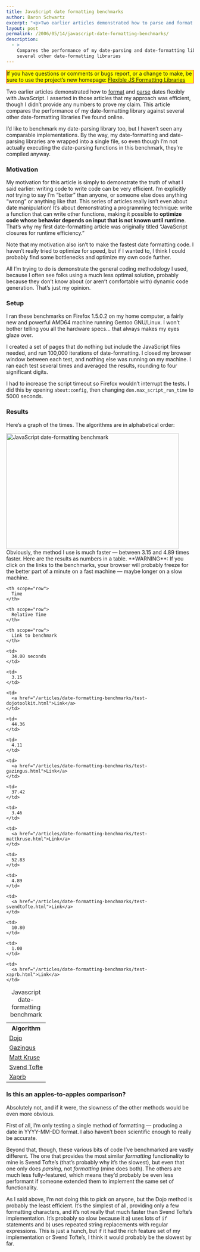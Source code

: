 ```yaml
---
title: JavaScript date formatting benchmarks
author: Baron Schwartz
excerpt: "<p>Two earlier articles demonstrated how to parse and format dates flexibly with JavaScript.  I asserted in those articles that my approach was efficient, though I didn't provide any numbers to prove my claim.  This article compares the performance of my date-formatting library against several other date-formatting libraries I've found online.</p>"
layout: post
permalink: /2006/05/14/javascript-date-formatting-benchmarks/
description:
  - >
    Compares the performance of my date-parsing and date-formatting library against
    several other date-formatting libraries
---
```

<p style="border:solid red 1px; background:yellow">
  If you have questions or comments or bugs report, or a change to make, be sure to use the project&#8217;s new homepage: <a href="http://code.google.com/p/flexible-js-formatting/">Flexible JS Formatting Libraries</a>
</p>

Two earlier articles demonstrated how to [format][1] and [parse][2] dates flexibly with JavaScript. I asserted in those articles that my approach was efficient, though I didn&#8217;t provide any numbers to prove my claim. This article compares the performance of my date-formatting library against several other date-formatting libraries I&#8217;ve found online.

I&#8217;d like to benchmark my date-parsing library too, but I haven&#8217;t seen any comparable implementations. By the way, my date-formatting and date-parsing libraries are wrapped into a single file, so even though I&#8217;m not actually executing the date-parsing functions in this benchmark, they&#8217;re compiled anyway.

### Motivation

My motivation for this article is simply to demonstrate the truth of what I said earlier: writing code to write code can be very efficient. I&#8217;m explicitly *not* trying to say I&#8217;m &#8220;better&#8221; than anyone, or someone else does anything &#8220;wrong&#8221; or anything like that. This series of articles really isn&#8217;t even about date manipulation! It&#8217;s about demonstrating a programming technique: write a function that can write other functions, making it possible to **optimize code whose behavior depends on input that is not known until runtime**. That&#8217;s why my first date-formatting article was originally titled &#8220;JavaScript closures for runtime efficiency.&#8221;

Note that my motivation also isn&#8217;t to make the fastest date formatting code. I haven&#8217;t really tried to optimize for speed, but if I wanted to, I think I could probably find some bottlenecks and optimize my own code further.

All I&#8217;m trying to do is demonstrate the general coding methodology I used, because I often see folks using a much less optimal solution, probably because they don&#8217;t know about (or aren&#8217;t comfortable with) dynamic code generation. That&#8217;s just my opinion.

### Setup

I ran these benchmarks on Firefox 1.5.0.2 on my home computer, a fairly new and powerful AMD64 machine running Gentoo GNU/Linux. I won&#8217;t bother telling you all the hardware specs&#8230; that always makes my eyes glaze over.

I created a set of pages that do nothing but include the JavaScript files needed, and run 100,000 iterations of date-formatting. I closed my browser window between each test, and nothing else was running on my machine. I ran each test several times and averaged the results, rounding to four significant digits.

I had to increase the script timeout so Firefox wouldn&#8217;t interrupt the tests. I did this by opening `about:config`, then changing `dom.max_script_run_time` to 5000 seconds.

### Results

Here&#8217;s a graph of the times. The algorithms are in alphabetical order:

<img src="/articles/images/date-formatting-benchmark.png" alt="JavaScript date-formatting benchmark" height="311" width="463" /> 
Obviously, the method I use is much faster &#8212; between 3.15 and 4.89 times faster. Here are the results as numbers in a table. **WARNING**: If you click on the links to the benchmarks, your browser will probably freeze for the better part of a minute on a fast machine &#8212; maybe longer on a slow machine.

<table class="borders collapsed">
  <caption>Javascript date-formatting benchmark</caption> <tr>
    <th scope="row">
      Algorithm
    </th>
    
    <th scope="row">
      Time
    </th>
    
    <th scope="row">
      Relative Time
    </th>
    
    <th scope="row">
      Link to benchmark
    </th>
  </tr>
  
  <tr>
    <td>
      <a href="http://www.dojotoolkit.org/">Dojo</a>
    </td>
    
    <td>
      34.00 seconds
    </td>
    
    <td>
      3.15
    </td>
    
    <td>
      <a href="/articles/date-formatting-benchmarks/test-dojotoolkit.html">Link</a>
    </td>
  </tr>
  
  <tr>
    <td>
      <a href="http://web.archive.org/web/20050204062056/http://gazingus.org/html/Date_Formatting_Function.html">Gazingus</a>
    </td>
    
    <td>
      44.36
    </td>
    
    <td>
      4.11
    </td>
    
    <td>
      <a href="/articles/date-formatting-benchmarks/test-gazingus.html">Link</a>
    </td>
  </tr>
  
  <tr>
    <td>
      <a href="http://http://www.mattkruse.com/javascript/date/source.html">Matt Kruse</a>
    </td>
    
    <td>
      37.42
    </td>
    
    <td>
      3.46
    </td>
    
    <td>
      <a href="/articles/date-formatting-benchmarks/test-mattkruse.html">Link</a>
    </td>
  </tr>
  
  <tr>
    <td>
      <a href="http://www.svendtofte.com/code/date_format/">Svend Tofte</a>
    </td>
    
    <td>
      52.83
    </td>
    
    <td>
      4.89
    </td>
    
    <td>
      <a href="/articles/date-formatting-benchmarks/test-svendtofte.html">Link</a>
    </td>
  </tr>
  
  <tr>
    <td>
      <a href="/blog/2005/12/20/javascript-date-parsing/">Xaprb</a>
    </td>
    
    <td>
      10.80
    </td>
    
    <td>
      1.00
    </td>
    
    <td>
      <a href="/articles/date-formatting-benchmarks/test-xaprb.html">Link</a>
    </td>
  </tr>
</table>

### Is this an apples-to-apples comparison?

Absolutely not, and if it were, the slowness of the other methods would be even more obvious.

First of all, I&#8217;m only testing a single method of formatting &#8212; producing a date in YYYY-MM-DD format. I also haven&#8217;t been scientific enough to really be accurate.

Beyond that, though, these various bits of code I&#8217;ve benchmarked are vastly different. The one that provides the most similar *formatting* functionality to mine is Svend Tofte&#8217;s (that&#8217;s probably why it&#8217;s the slowest), but even that one only does *parsing*, not *formatting* (mine does both). The others are much less fully-featured, which means they&#8217;d probably be even less performant if someone extended them to implement the same set of functionality.

As I said above, I&#8217;m not doing this to pick on anyone, but the Dojo method is probably the least efficient. It&#8217;s the simplest of all, providing only a few formatting characters, and it&#8217;s not really that much faster than Svend Tofte&#8217;s implementation. It&#8217;s probably so slow because it a) uses lots of `if` statements and b) uses repeated string replacements with regular expressions. This is just a hunch, but if it had the rich feature set of my implementation or Svend Tofte&#8217;s, I think it would probably be the slowest by far.

 [1]: /blog/2005/12/12/javascript-closures-for-runtime-efficiency/
 [2]: /blog/2005/12/20/javascript-date-parsing/